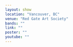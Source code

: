 ```yaml
---
layout: show
location: "Vancouver, BC"
venue: "Red Gate Art Society"
bands: ""
link: ""
poster: ""
youtube: ""
---
```



